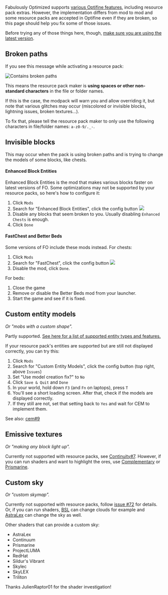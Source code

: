 Fabulously Optimized supports [various Optifine features](./give-up-forge.md), including resource pack extras. However, the implementation differs from mod to mod and some resource packs are accepted in Optifine even if they are broken, so this page should help you fix some of those issues.

Before trying any of those things here, though, [make sure you are using the latest version](./update-instructions.md).

## Broken paths

If you see this message while activating a resource pack:

![Contains broken paths](https://i.ibb.co/26cMtqr/Screenshot-20211116-191457.png)

This means the resource pack maker is **using spaces or other non-standard characters** in the file or folder names.

If this is the case, the modpack will warn you and allow overriding it, but note that various glitches may occur (miscolored or invisible blocks, lightning issues, broken textures...).

To fix that, please tell the resource pack maker to only use the following characters in file/folder names: `a-z0-9/._-`.

## Invisible blocks

This may occur when the pack is using broken paths and is trying to change the models of some blocks, like chests.

#### Enhanced Block Entities

Enhanced Block Entities is the mod that makes various blocks faster on latest versions of FO. Some optimizations may not be supported by your resource packs, so here's how to configure it:

1. Click `Mods`
1. Search for "Enhanced Block Entities", click the config button ![](https://i.ibb.co/j35cBtn/image.png)
1. Disable any blocks that seem broken to you. Usually disabling `Enhanced Chests` is enough.
1. Click `Done`

#### FastChest and Better Beds

Some versions of FO include these mods instead. For chests:

1. Click `Mods`
1. Search for "FastChest", click the config button ![](https://i.ibb.co/j35cBtn/image.png)
1. Disable the mod, click `Done`.

For beds:

1. Close the game
1. Remove or disable the Better Beds mod from your launcher.
1. Start the game and see if it is fixed.

## Custom entity models

_Or "mobs with a custom shape"._

Partly supported. [See here for a list of supported entity types and features.](https://github.com/dorianpb/cem#differences)

If your resource pack's entities are supported but are still not displayed correctly, you can try this:

1. Click `Mods`
1. Search for "Custom Entity Models", click the config button (top right, above `Issues`)
1. Set "Use model creation fix?" to `No`
1. Click `Save & Quit` and `Done`
1. In your world, hold down `F3` (and `Fn` on laptops), press `T`
1. You'll see a short loading screen. After that, check if the models are displayed correctly.
1. If they still are not, set that setting back to `Yes` and wait for CEM to implement them.

See also: [cem#9](https://github.com/dorianpb/cem/issues/9)

## Emissive textures
_Or "making any block light up"._

Currently not supported with resource packs, see [Continuity#7](https://github.com/PepperCode1/Continuity/issues/7).
However, if you can run shaders and want to highlight the ores, use [Complementary](https://www.curseforge.com/minecraft/customization/complementary-shaders) or [Prismarine](https://www.curseforge.com/minecraft/customization/prismarine-shader).

## Custom sky

_Or "custom skymap"._

Currently not supported with resource packs, follow [issue #72](https://github.com/Fabulously-Optimized/fabulously-optimized/issues/72) for details.
Or, if you can run shaders, [BSL](https://bitslablab.com/bslshaders/) can change clouds for example and [AstraLex](https://www.curseforge.com/minecraft/customization/astralex-shader-bsl-edit) can change the sky as well.

Other shaders that can provide a custom sky:

* AstraLex
* Continuum
* Prismarine
* ProjectLUMA
* RedHat
* Sildur's Vibrant
* Skylec
* SkyLEX
* Triliton

Thanks JulienRaptor01 for the shader investigation!
